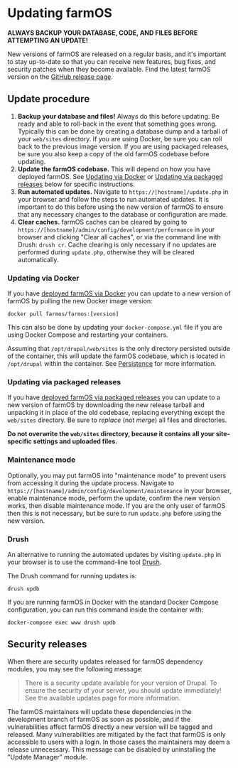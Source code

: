 # Updating farmOS

**ALWAYS BACKUP YOUR DATABASE, CODE, AND FILES BEFORE ATTEMPTING AN UPDATE!**

New versions of farmOS are released on a regular basis, and it's important to
stay up-to-date so that you can receive new features, bug fixes, and security
patches when they become available. Find the latest farmOS version on the
[GitHub release page](https://github.com/farmOS/farmOS/releases).

## Update procedure

1. **Backup your database and files!** Always do this before updating. Be ready
   and able to roll-back in the event that something goes wrong. Typically this
   can be done by creating a database dump and a tarball of your `web/sites`
   directory. If you are using Docker, be sure you can roll back to the
   previous image version. If you are using packaged releases, be sure you
   also keep a copy of the old farmOS codebase before updating.
2. **Update the farmOS codebase.** This will depend on how you have deployed
   farmOS. See [Updating via Docker](#updating-via-docker) or
   [Updating via packaged releases](#updating-via-packaged-releases) below for
   specific instructions.
3. **Run automated updates.** Navigate to `https://[hostname]/update.php` in
   your browser and follow the steps to run automated updates. It is important
   to do this before using the new version of farmOS to ensure that any
   necessary changes to the database or configuration are made.
4. **Clear caches.** farmOS caches can be cleared by going to
   `https://[hostname]/admin/config/development/performance` in your browser
   and clicking "Clear all caches", or via the command line with Drush:
   `drush cr`. Cache clearing is only necessary if no updates are performed
   during `update.php`, otherwise they will be cleared automatically.

### Updating via Docker

If you have [deployed farmOS via Docker](/hosting/install#farmos-in-docker) you
can update to a new version of farmOS by pulling the new Docker image version:

    docker pull farmos/farmos:[version]

This can also be done by updating your `docker-compose.yml` file if you are
using Docker Compose and restarting your containers.

Assuming that `/opt/drupal/web/sites` is the only directory persisted outside
of the container, this will update the farmOS codebase, which is located in
`/opt/drupal` within the container.
See [Persistence](/hosting/install#persistence) for more information.

### Updating via packaged releases

If you have [deployed farmOS via packaged releases](/hosting/install#packaged-releases)
you can update to a new version of farmOS by downloading the new release
tarball and unpacking it in place of the old codebase, replacing everything
except the `web/sites` directory. Be sure to *replace* (not *merge*) all files
and directories.

**Do not overwrite the `web/sites` directory, because it contains all your
site-specific settings and uploaded files.**

### Maintenance mode

Optionally, you may put farmOS into "maintenance mode" to prevent users from
accessing it during the update process.
Navigate to `https://[hostname]/admin/config/development/maintenance` in your
browser, enable maintenance mode, perform the update, confirm the new version
works, then disable maintenance mode. If you are the only user of farmOS then
this is not necessary, but be sure to run `update.php` before using the new
version.

### Drush

An alternative to running the automated updates by visiting `update.php` in
your browser is to use the command-line tool [Drush](https://www.drush.org).

The Drush command for running updates is:

    drush updb

If you are running farmOS in Docker with the standard Docker Compose
configuration, you can run this command inside the container with:

    docker-compose exec www drush updb

## Security releases

When there are security updates released for farmOS dependency modules, you may
see the following message:

> There is a security update available for your version of Drupal. To ensure
> the security of your server, you should update immediately! See the available
> updates page for more information.

The farmOS maintainers will update these dependencies in the development branch
of farmOS as soon as possible, and if the vulnerabilities affect farmOS
directly a new version will be tagged and released. Many vulnerabilities are
mitigated by the fact that farmOS is only accessible to users with a login.
In those cases the maintainers may deem a release unnecessary. This message can
be disabled by uninstalling the "Update Manager" module.
